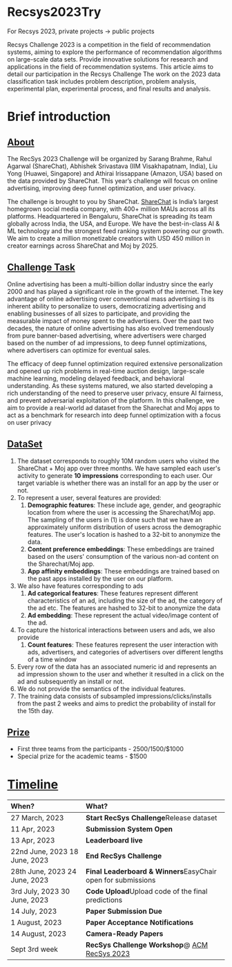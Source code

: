 # Recsys2023Try
For Recsys 2023, private projects -> public projects

Recsys Challenge 2023 is a competition in the field of recommendation systems, aiming to explore the performance of recommendation algorithms on large-scale data sets. Provide innovative solutions for research and applications in the field of recommendation systems. This article aims to detail our participation in the Recsys Challenge The work on the 2023 data classification task includes problem description, problem analysis, experimental plan, experimental process, and final results and analysis.

# Brief introduction

## [About](http://www.recsyschallenge.com/2023/#top)

The RecSys 2023 Challenge will be organized by Sarang Brahme, Rahul Agarwal (ShareChat), Abhishek Srivastava (IIM Visakhapatnam, India), Liu Yong (Huawei, Singapore) and Athirai Irissappane (Amazon, USA) based on the data provided by ShareChat. This year’s challenge will focus on online advertising, improving deep funnel optimization, and user privacy.

The challenge is brought to you by ShareChat. [ShareChat](https://sharechat.com/about) is India’s largest homegrown social media company, with 400+ million MAUs across all its platforms. Headquartered in Bengaluru, ShareChat is spreading its team globally across India, the USA, and Europe. We have the best-in-class AI & ML technology and the strongest feed ranking system powering our growth. We aim to create a million monetizable creators with USD 450 million in creator earnings across ShareChat and Moj by 2025.

## [Challenge Task](http://www.recsyschallenge.com/2023/#top)

Online advertising has been a multi-billion dollar industry since the early 2000 and has played a significant role in the growth of the internet. The key advantage of online advertising over conventional mass advertising is its inherent ability to personalize to users, democratizing advertising and enabling businesses of all sizes to participate, and providing the measurable impact of money spent to the advertisers. Over the past two decades, the nature of online advertising has also evolved tremendously from pure banner-based advertising, where advertisers were charged based on the number of ad impressions, to deep funnel optimizations, where advertisers can optimize for eventual sales.

The efficacy of deep funnel optimization required extensive personalization and opened up rich problems in real-time auction design, large-scale machine learning, modeling delayed feedback, and behavioral understanding. As these systems matured, we also started developing a rich understanding of the need to preserve user privacy, ensure AI fairness, and prevent adversarial exploitation of the platform. In this challenge, we aim to provide a real-world ad dataset from the Sharechat and Moj apps to act as a benchmark for research into deep funnel optimization with a focus on user privacy

## [DataSet](http://www.recsyschallenge.com/2023/#top)

1. The dataset corresponds to roughly 10M random users who visited the ShareChat + Moj app over three months. We have sampled each user's activity to generate **10 impressions** corresponding to each user. Our target variable is whether there was an install for an app by the user or not.
2. To represent a user, several features are provided:
   1. **Demographic features**: These include age, gender, and geographic location from where the user is accessing the Sharechat/Moj app. The sampling of the users in (1) is done such that we have an approximately uniform distribution of users across the demographic features. The user's location is hashed to a 32-bit to anonymize the data.
   2. **Content preference embeddings**: These embeddings are trained based on the users' consumption of the various non-ad content on the Sharechat/Moj app.
   3. **App affinity embeddings**: These embeddings are trained based on the past apps installed by the user on our platform.
3. We also have features corresponding to ads
   1. **Ad categorical features**: These features represent different characteristics of an ad, including the size of the ad, the category of the ad etc. The features are hashed to 32-bit to anonymize the data
   2. **Ad embedding**: These represent the actual video/image content of the ad.
4. To capture the historical interactions between users and ads, we also provide
   1. **Count features**: These features represent the user interaction with ads, advertisers, and categories of advertisers over different lengths of a time window
5. Every row of the data has an associated numeric id and represents an ad impression shown to the user and whether it resulted in a click on the ad and subsequently an install or not.
6. We do not provide the semantics of the individual features.
7. The training data consists of subsampled impressions/clicks/installs from the past 2 weeks and aims to predict the probability of install for the 15th day.

## [Prize](http://www.recsyschallenge.com/2023/#top)

- First three teams from the participants - $2500/$1500/$1000
- Special prize for the academic teams - $1500

# [Timeline](http://www.recsyschallenge.com/2023/#top)

| When?                         | What?                                                        |
| :---------------------------- | :----------------------------------------------------------- |
| 27 March, 2023                | **Start RecSys Challenge**Release dataset                    |
| 11 Apr, 2023                  | **Submission System Open**                                   |
| 13 Apr, 2023                  | **Leaderboard live**                                         |
| 22nd June, 2023 18 June, 2023 | **End RecSys Challenge**                                     |
| 28th June, 2023 24 June, 2023 | **Final Leaderboard & Winners**EasyChair open for submissions |
| 3rd July, 2023 30 June, 2023  | **Code Upload**Upload code of the final predictions          |
| 14 July, 2023                 | **Paper Submission Due**                                     |
| 1 August, 2023                | **Paper Acceptance Notifications**                           |
| 14 August, 2023               | **Camera-Ready Papers**                                      |
| Sept 3rd week                 | **RecSys Challenge Workshop**@ [ACM RecSys 2023](https://recsys.acm.org/recsys23/) |
